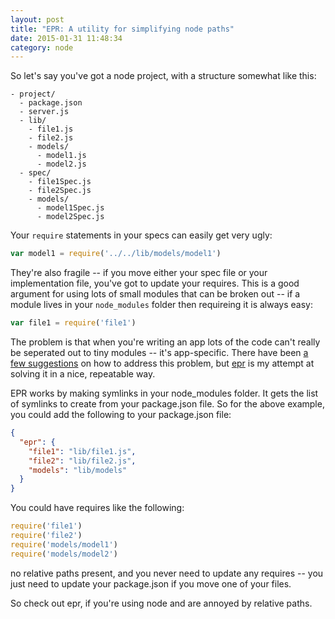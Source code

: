 ```yaml
---
layout: post
title: "EPR: A utility for simplifying node paths"
date: 2015-01-31 11:48:34
category: node
---
```


So let's say you've got a node project, with a structure somewhat like this:

```
- project/
  - package.json
  - server.js
  - lib/
    - file1.js
    - file2.js
    - models/
      - model1.js
      - model2.js
  - spec/
    - file1Spec.js
    - file2Spec.js
    - models/
      - model1Spec.js
      - model2Spec.js
```

Your `require` statements in your specs can easily get very ugly:

```js
var model1 = require('../../lib/models/model1')
```

They're also fragile -- if you move either your spec file or your implementation file,
you've got to update your requires. This is a good argument for using lots of small modules
that can be broken out -- if a module lives in your `node_modules` folder then requireing it
is always easy:

```js
var file1 = require('file1')
```

The problem is that when you're writing an app lots of the code can't really
be seperated out  to tiny modules -- it's app-specific.  There have been [a
few suggestions](https://github.com/substack/browserify-handbook#avoiding-)
on how to address this problem, but [epr](https://www.npmjs.com/package/epr)
is my attempt at  solving it in a nice, repeatable way.

EPR works by making symlinks in your node_modules folder. It gets the list of symlinks to create
from your package.json file. So for the above example, you could add the following to your package.json
file:

```json
{
  "epr": {
    "file1": "lib/file1.js",
    "file2": "lib/file2.js",
    "models": "lib/models"
  }
}
```
You could have requires like the following:

```js
require('file1')
require('file2')
require('models/model1')
require('models/model2')
```

no relative paths present, and you never need to update any requires -- you just need
to update your package.json if you move one of your files.

So check out epr, if you're using node and are annoyed by relative paths.


